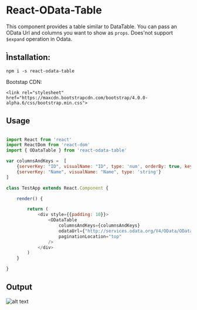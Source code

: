 # React-OData-Table

This component provides a table similar to DataTable. You can pass an OData Url and columns you want to show as `props`. Does'not support `$expand` operation in Odata.


## Ìnstallation: 

```
npm i -s react-odata-table
```

Bootstap CDN:

```
<link rel="stylesheet" href="https://maxcdn.bootstrapcdn.com/bootstrap/4.0.0-alpha.6/css/bootstrap.min.css">
```

## Usage 


``` js

import React from 'react'
import ReactDom from 'react-dom'
import { ODataTable } from 'react-odata-table'

var columnsAndKeys =  [
    {serverKey: "ID", visualName: "ID", type: 'num', orderBy: true, key: true},
    {serverKey: "Name", visualName: "Name", type: 'string'}
]

class TestApp extends React.Component {

    render() {

        return (
            <div style={{padding: 10}}>
                <ODataTable
                    columnsAndKeys={columnsAndKeys}
                    odataUrl={"http://services.odata.org/V4/OData/OData.svc/Products"}
                    paginationLocation="top"
                />
            </div>
        )
    }

}

```

## Output

![alt text](https://cdn.rawgit.com/lugrugzo/react-odata-table/master/pic/SS1.png "")